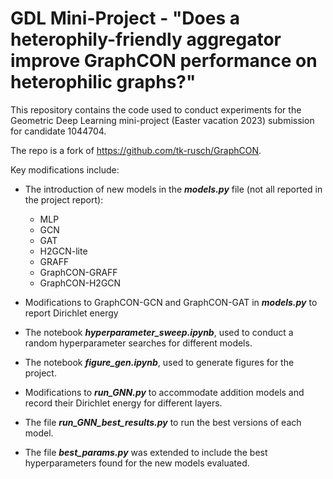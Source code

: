 # GDL Mini-Project - "Does a heterophily-friendly aggregator improve GraphCON performance on heterophilic graphs?"

This repository contains the code used to conduct experiments for the Geometric Deep Learning mini-project (Easter vacation 2023) submission for candidate 1044704.

The repo is a fork of https://github.com/tk-rusch/GraphCON.

Key modifications include:
- The introduction of new models in the _**models.py**_ file (not all reported in the project report):
   - MLP
   - GCN
   - GAT
   - H2GCN-lite
   - GRAFF
   - GraphCON-GRAFF
   - GraphCON-H2GCN
-  Modifications to GraphCON-GCN and GraphCON-GAT in _**models.py**_ to report Dirichlet energy

- The notebook _**hyperparameter_sweep.ipynb**_, used to conduct a random hyperparameter searches for different models.
- The notebook _**figure_gen.ipynb**_, used to generate figures for the project.
- Modifications to _**run_GNN.py**_ to accommodate addition models and record their Dirichlet energy for different layers. 
- The file _**run_GNN_best_results.py**_ to run the best versions of each model.
- The file _**best_params.py**_ was extended to include the best hyperparameters found for the new models evaluated.

